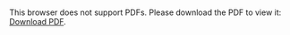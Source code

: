 <object data="https://github.com/TrifectaKS/Battleship-hunt-target-ai/raw/master/doc/2ndYrProj.pdf" type="application/pdf" width="700px" height="700px">
    <embed src="https://github.com/TrifectaKS/Battleship-hunt-target-ai/raw/master/doc/2ndYrProj.pdf">
        <p>This browser does not support PDFs. Please download the PDF to view it: <a href="https://github.com/TrifectaKS/Battleship-hunt-target-ai/raw/master/doc/2ndYrProj.pdf">Download PDF</a>.</p>
    </embed>
</object>
